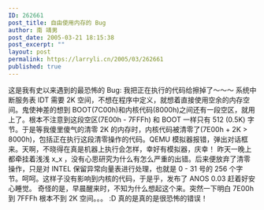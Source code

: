 ```yaml
---
ID: 262661
post_title: 自由使用内存的 Bug
author: 南 靖男
post_date: 2005-03-21 18:15:38
post_excerpt: ""
layout: post
permalink: https://larryli.cn/2005/03/262661
published: true
---
```

这是我有史以来遇到的最恐怖的 Bug: 我把正在执行的代码给擦掉了～～～
系统中断服务表 IDT 需要 2K 空间，不想在程序中定义，就想着直接使用空余的内存空间。鬼使神差的想到 BOOT(7C00h)和内核代码(8000h)之间还有一段空区，就用上了。根本不注意到这段空区(7E00h - 7FFFh) 和 BOOT 一样只有 512 (0.5K) 字节。于是等我傻里傻气的清零 2K 的内存时，内核代码被清零了(7E00h + 2K &gt; 8000h)，包括正在执行这段清零操作的代码。QEMU 模拟器报错，弹出对话框来。天啊，不晓得在真是机器上执行会怎样，幸好有模拟器，庆幸！
昨天一晚上都牵挂着浅浅 x_x ，没有心思研究为什么有怎么严重的出错。后来便放弃了清零操作，只是对 INTEL 保留异常向量表进行处理，也就是 0 - 31 号的 256 个字节。呵呵。这样子没有影响到内核的代码，于是乎，发布了 ANOS 0.03 赶着好安心睡觉。
奇怪的是，早晨醒来时，不知为什么想起这个来。突然一下明白 7E00h 到 7FFFh 根本不到 2K 空间。。。
:D 真的是真的是很恐怖的错误！